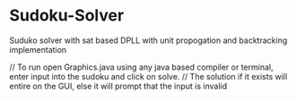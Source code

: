 # Sudoku-Solver
Suduko solver with sat based DPLL with unit propogation and backtracking implementation


// To run open Graphics.java using any java based compiler or terminal, enter input into the sudoku and click on solve.
// The solution if it exists will entire on the GUI, else it will prompt that the input is invalid
